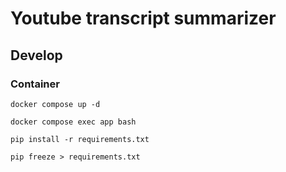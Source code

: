 # Youtube transcript summarizer

## Develop

### Container

```
docker compose up -d
```

```
docker compose exec app bash
```

```
pip install -r requirements.txt
```

```
pip freeze > requirements.txt
```